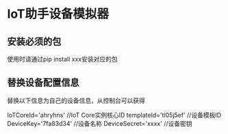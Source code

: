 # IoT助手设备模拟器

## 安装必须的包

使用时请通过pip install xxx安装对应的包

## 替换设备配置信息

替换以下信息为自己的设备信息，从控制台可以获得

IoTCoreId='ahryhns'  //IoT Core实例核心ID
templateId='tl05j5ef'  //设备模板ID
DeviceKey='7fa83d34'  //设备名称
DeviceSecret='xxxx'  //设备密钥